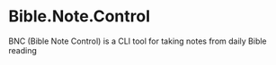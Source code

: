 # Bible.Note.Control
BNC (Bible Note Control) is a CLI tool for taking notes from daily Bible reading
